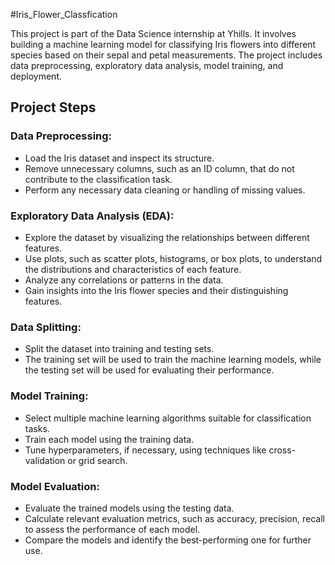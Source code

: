 #Iris_Flower_Classfication

This project is part of the Data Science internship at Yhills. It involves building a machine learning model for classifying Iris flowers into different species based on their sepal and petal measurements. The project includes data preprocessing, exploratory data analysis, model training, and deployment.
## Project Steps
### Data Preprocessing:

+ Load the Iris dataset and inspect its structure.
+ Remove unnecessary columns, such as an ID column, that do not contribute to the classification task.
+ Perform any necessary data cleaning or handling of missing values.

### Exploratory Data Analysis (EDA):

+ Explore the dataset by visualizing the relationships between different features.
+ Use plots, such as scatter plots, histograms, or box plots, to understand the distributions and characteristics of each feature.
+ Analyze any correlations or patterns in the data.
+ Gain insights into the Iris flower species and their distinguishing features.
### Data Splitting:

+ Split the dataset into training and testing sets.
+ The training set will be used to train the machine learning models, while the testing set will be used for evaluating their performance.

### Model Training:

+ Select multiple machine learning algorithms suitable for classification tasks.
+ Train each model using the training data.
+ Tune hyperparameters, if necessary, using techniques like cross-validation or grid search.

### Model Evaluation:

+ Evaluate the trained models using the testing data.
+ Calculate relevant evaluation metrics, such as accuracy, precision, recall to assess the performance of each model.
+ Compare the models and identify the best-performing one for further use.
